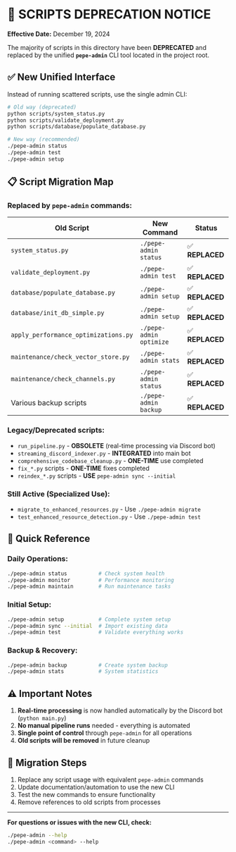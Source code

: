 # 🚨 SCRIPTS DEPRECATION NOTICE

**Effective Date:** December 19, 2024

The majority of scripts in this directory have been **DEPRECATED** and replaced by the unified **`pepe-admin`** CLI tool located in the project root.

## ✅ **New Unified Interface**

Instead of running scattered scripts, use the single admin CLI:

```bash
# Old way (deprecated)
python scripts/system_status.py
python scripts/validate_deployment.py
python scripts/database/populate_database.py

# New way (recommended)
./pepe-admin status
./pepe-admin test
./pepe-admin setup
```

## 📋 **Script Migration Map**

### **Replaced by `pepe-admin` commands:**

| **Old Script** | **New Command** | **Status** |
|---|---|---|
| `system_status.py` | `./pepe-admin status` | ✅ **REPLACED** |
| `validate_deployment.py` | `./pepe-admin test` | ✅ **REPLACED** |
| `database/populate_database.py` | `./pepe-admin setup` | ✅ **REPLACED** |
| `database/init_db_simple.py` | `./pepe-admin setup` | ✅ **REPLACED** |
| `apply_performance_optimizations.py` | `./pepe-admin optimize` | ✅ **REPLACED** |
| `maintenance/check_vector_store.py` | `./pepe-admin stats` | ✅ **REPLACED** |
| `maintenance/check_channels.py` | `./pepe-admin status` | ✅ **REPLACED** |
| Various backup scripts | `./pepe-admin backup` | ✅ **REPLACED** |

### **Legacy/Deprecated scripts:**
- `run_pipeline.py` - **OBSOLETE** (real-time processing via Discord bot)
- `streaming_discord_indexer.py` - **INTEGRATED** into main bot
- `comprehensive_codebase_cleanup.py` - **ONE-TIME** use completed
- `fix_*.py` scripts - **ONE-TIME** fixes completed
- `reindex_*.py` scripts - **USE** `pepe-admin sync --initial`

### **Still Active (Specialized Use):**
- `migrate_to_enhanced_resources.py` - Use `./pepe-admin migrate`
- `test_enhanced_resource_detection.py` - Use `./pepe-admin test`

## 🎯 **Quick Reference**

### **Daily Operations:**
```bash
./pepe-admin status          # Check system health
./pepe-admin monitor         # Performance monitoring  
./pepe-admin maintain        # Run maintenance tasks
```

### **Initial Setup:**
```bash
./pepe-admin setup           # Complete system setup
./pepe-admin sync --initial  # Import existing data
./pepe-admin test            # Validate everything works
```

### **Backup & Recovery:**
```bash
./pepe-admin backup          # Create system backup
./pepe-admin stats           # System statistics
```

## ⚠️ **Important Notes**

1. **Real-time processing** is now handled automatically by the Discord bot (`python main.py`)
2. **No manual pipeline runs** needed - everything is automated
3. **Single point of control** through `pepe-admin` for all operations
4. **Old scripts will be removed** in future cleanup

## 🚀 **Migration Steps**

1. Replace any script usage with equivalent `pepe-admin` commands
2. Update documentation/automation to use the new CLI
3. Test the new commands to ensure functionality
4. Remove references to old scripts from processes

---

**For questions or issues with the new CLI, check:**
```bash
./pepe-admin --help
./pepe-admin <command> --help
``` 